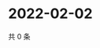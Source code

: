 # 2022-02-02

共 0 条

<!-- BEGIN WEIBO -->
<!-- 最后更新时间 Wed Feb 02 2022 23:09:25 GMT+0800 (China Standard Time) -->

<!-- END WEIBO -->
